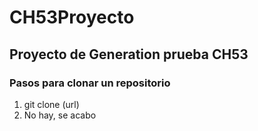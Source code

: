 # CH53Proyecto

## Proyecto de Generation prueba CH53

### Pasos para clonar un repositorio 
1. git clone (url)
2. No hay, se acabo
